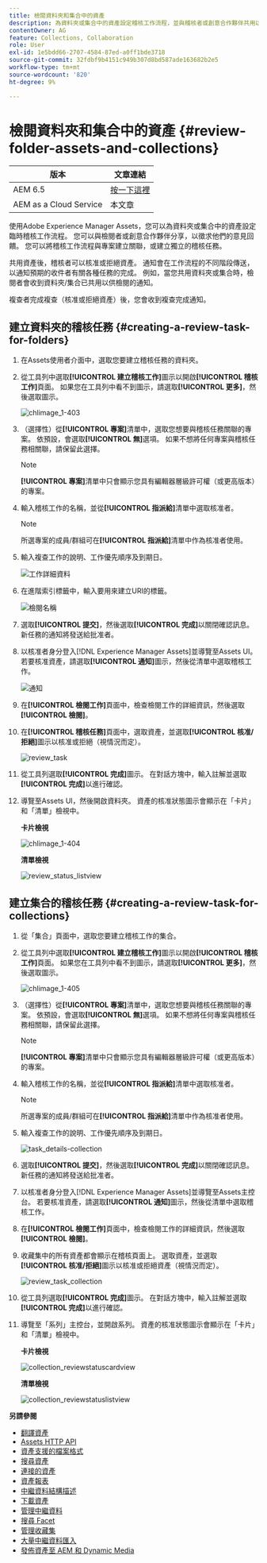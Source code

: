 ```yaml
---
title: 檢閱資料夾和集合中的資產
description: 為資料夾或集合中的資產設定稽核工作流程，並與稽核者或創意合作夥伴共用以徵求意見反應。
contentOwner: AG
feature: Collections, Collaboration
role: User
exl-id: 1e5bdd66-2707-4584-87ed-a0ff1bde3718
source-git-commit: 32fdbf9b4151c949b307d8bd587ade163682b2e5
workflow-type: tm+mt
source-wordcount: '820'
ht-degree: 9%

---
```


# 檢閱資料夾和集合中的資產 {#review-folder-assets-and-collections}

| 版本 | 文章連結 |
| -------- | ---------------------------- |
| AEM 6.5 | [按一下這裡](https://experienceleague.adobe.com/docs/experience-manager-65/assets/using/bulk-approval.html?lang=zh-Hant) |
| AEM as a Cloud Service  | 本文章 |

使用Adobe Experience Manager Assets，您可以為資料夾或集合中的資產設定臨時稽核工作流程。 您可以與檢閱者或創意合作夥伴分享，以徵求他們的意見回饋。 您可以將稽核工作流程與專案建立關聯，或建立獨立的稽核任務。

共用資產後，稽核者可以核准或拒絕資產。 通知會在工作流程的不同階段傳送，以通知預期的收件者有關各種任務的完成。 例如，當您共用資料夾或集合時，檢閱者會收到資料夾/集合已共用以供檢閱的通知。

複查者完成複查（核准或拒絕資產）後，您會收到複查完成通知。

## 建立資料夾的稽核任務 {#creating-a-review-task-for-folders}

1. 在Assets使用者介面中，選取您要建立稽核任務的資料夾。
1. 從工具列中選取&#x200B;**[!UICONTROL 建立稽核工作]**&#x200B;圖示以開啟&#x200B;**[!UICONTROL 稽核工作]**&#x200B;頁面。 如果您在工具列中看不到圖示，請選取&#x200B;**[!UICONTROL 更多]**，然後選取圖示。

   ![chlimage_1-403](assets/chlimage_1-403.png)

1. （選擇性）從&#x200B;**[!UICONTROL 專案]**&#x200B;清單中，選取您想要與稽核任務關聯的專案。 依預設，會選取&#x200B;**[!UICONTROL 無]**&#x200B;選項。 如果不想將任何專案與稽核任務相關聯，請保留此選擇。

   >[!NOTE]
   >
   >**[!UICONTROL 專案]**&#x200B;清單中只會顯示您具有編輯器層級許可權（或更高版本）的專案。

1. 輸入稽核工作的名稱，並從&#x200B;**[!UICONTROL 指派給]**&#x200B;清單中選取核准者。

   >[!NOTE]
   >
   >所選專案的成員/群組可在&#x200B;**[!UICONTROL 指派給]**&#x200B;清單中作為核准者使用。

1. 輸入複查工作的說明、工作優先順序及到期日。

   ![工作詳細資料](assets/task_details.png)

1. 在進階索引標籤中，輸入要用來建立URI的標籤。

   ![檢閱名稱](assets/review_name.png)

1. 選取&#x200B;**[!UICONTROL 提交]**，然後選取&#x200B;**[!UICONTROL 完成]**&#x200B;以關閉確認訊息。 新任務的通知將發送給批准者。
1. 以核准者身分登入[!DNL Experience Manager Assets]並導覽至Assets UI。 若要核准資產，請選取&#x200B;**[!UICONTROL 通知]**&#x200B;圖示，然後從清單中選取稽核工作。

   ![通知](assets/notification.png)

1. 在&#x200B;**[!UICONTROL 檢閱工作]**&#x200B;頁面中，檢查檢閱工作的詳細資訊，然後選取&#x200B;**[!UICONTROL 檢閱]**。
1. 在&#x200B;**[!UICONTROL 稽核任務]**&#x200B;頁面中，選取資產，並選取&#x200B;**[!UICONTROL 核准/拒絕]**&#x200B;圖示以核准或拒絕（視情況而定）。

   ![review_task](assets/review_task.png)

1. 從工具列選取&#x200B;**[!UICONTROL 完成]**&#x200B;圖示。 在對話方塊中，輸入註解並選取&#x200B;**[!UICONTROL 完成]**&#x200B;以進行確認。
1. 導覽至Assets UI，然後開啟資料夾。 資產的核准狀態圖示會顯示在「卡片」和「清單」檢視中。

   **卡片檢視**

   ![chlimage_1-404](assets/chlimage_1-404.png)

   **清單檢視**

   ![review_status_listview](assets/review_status_listview.png)

## 建立集合的稽核任務 {#creating-a-review-task-for-collections}

1. 從「集合」頁面中，選取您要建立稽核工作的集合。
1. 從工具列中選取&#x200B;**[!UICONTROL 建立稽核工作]**&#x200B;圖示以開啟&#x200B;**[!UICONTROL 稽核工作]**&#x200B;頁面。 如果您在工具列中看不到圖示，請選取&#x200B;**[!UICONTROL 更多]**，然後選取圖示。

   ![chlimage_1-405](assets/chlimage_1-405.png)

1. （選擇性）從&#x200B;**[!UICONTROL 專案]**&#x200B;清單中，選取您想要與稽核任務關聯的專案。 依預設，會選取&#x200B;**[!UICONTROL 無]**&#x200B;選項。 如果不想將任何專案與稽核任務相關聯，請保留此選擇。

   >[!NOTE]
   >
   >**[!UICONTROL 專案]**&#x200B;清單中只會顯示您具有編輯器層級許可權（或更高版本）的專案。

1. 輸入稽核工作的名稱，並從&#x200B;**[!UICONTROL 指派給]**&#x200B;清單中選取核准者。

   >[!NOTE]
   >
   >所選專案的成員/群組可在&#x200B;**[!UICONTROL 指派給]**&#x200B;清單中作為核准者使用。

1. 輸入複查工作的說明、工作優先順序及到期日。

   ![task_details-collection](assets/task_details-collection.png)

1. 選取&#x200B;**[!UICONTROL 提交]**，然後選取&#x200B;**[!UICONTROL 完成]**&#x200B;以關閉確認訊息。 新任務的通知將發送給批准者。
1. 以核准者身分登入[!DNL Experience Manager Assets]並導覽至Assets主控台。 若要核准資產，請選取&#x200B;**[!UICONTROL 通知]**&#x200B;圖示，然後從清單中選取稽核工作。
1. 在&#x200B;**[!UICONTROL 檢閱工作]**&#x200B;頁面中，檢查檢閱工作的詳細資訊，然後選取&#x200B;**[!UICONTROL 檢閱]**。
1. 收藏集中的所有資產都會顯示在稽核頁面上。 選取資產，並選取&#x200B;**[!UICONTROL 核准/拒絕]**&#x200B;圖示以核准或拒絕資產（視情況而定）。

   ![review_task_collection](assets/review_task_collection.png)

1. 從工具列選取&#x200B;**[!UICONTROL 完成]**&#x200B;圖示。 在對話方塊中，輸入註解並選取&#x200B;**[!UICONTROL 完成]**&#x200B;以進行確認。
1. 導覽至「系列」主控台，並開啟系列。 資產的核准狀態圖示會顯示在「卡片」和「清單」檢視中。

   **卡片檢視**

   ![collection_reviewstatuscardview](assets/collection_reviewstatuscardview.png)

   **清單檢視**

   ![collection_reviewstatuslistview](assets/collection_reviewstatuslistview.png)

**另請參閱**

* [翻譯資產](translate-assets.md)
* [Assets HTTP API](mac-api-assets.md)
* [資產支援的檔案格式](file-format-support.md)
* [搜尋資產](search-assets.md)
* [連接的資產](use-assets-across-connected-assets-instances.md)
* [資產報表](asset-reports.md)
* [中繼資料結構描述](metadata-schemas.md)
* [下載資產](download-assets-from-aem.md)
* [管理中繼資料](manage-metadata.md)
* [搜尋 Facet](search-facets.md)
* [管理收藏集](manage-collections.md)
* [大量中繼資料匯入](metadata-import-export.md)
* [發佈資產至 AEM 和 Dynamic Media](/help/assets/publish-assets-to-aem-and-dm.md)
